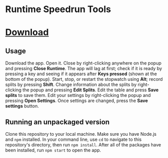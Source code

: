 # Runtime Speedrun Tools
# <a href="https://github.com/yikuansun/desktopspeedruntools/releases">Download</a>
<h2>Usage</h2>
Download the app. Open it. Close by right-clicking anywhere on the popup and pressing <b>Close Runtime</b>. The app will lag at first; check if it is ready by pressing a key and seeing if it appears after <b>Keys pressed</b> (shown at the bottom of the popup). Start, stop, or restart the stopwatch using <b>Alt</b>; record splits by pressing <b>Shift</b>. Change information about the splits by right-clicking the popup and pressing <b>Edit Splits</b>. Edit the table and press <b>Save splits</b> to save them. Edit your settings by right-clicking the popup and pressing <b>Open Settings</b>. Once settings are changed, press the <b>Save settings</b> button.
<h2>Running an unpackaged version</h2>
Clone this repository to your local machine. Make sure you have Node.js and <code>npm</code> installed. In your command line, use <code>cd</code> to navigate to this repository's directory, then run <code>npm install</code>. After all of the packages have been installed, run <code>npm start</code> to open the app.